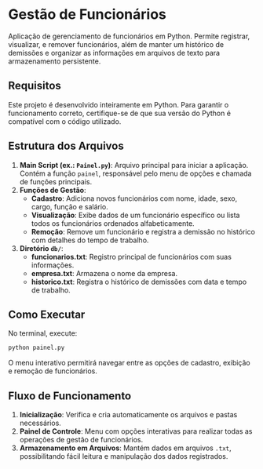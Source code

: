 # Gestão de Funcionários
Aplicação de gerenciamento de funcionários em Python. Permite registrar, visualizar, e remover funcionários, além de manter um histórico de demissões e organizar as informações em arquivos de texto para armazenamento persistente.

## Requisitos
Este projeto é desenvolvido inteiramente em Python. Para garantir o funcionamento correto, certifique-se de que sua versão do Python é compatível com o código utilizado.

## Estrutura dos Arquivos
1. **Main Script (ex.: `Painel.py`)**: Arquivo principal para iniciar a aplicação. Contém a função `painel`, responsável pelo menu de opções e chamada de funções principais.
2. **Funções de Gestão**:
   - **Cadastro**: Adiciona novos funcionários com nome, idade, sexo, cargo, função e salário.
   - **Visualização**: Exibe dados de um funcionário específico ou lista todos os funcionários ordenados alfabeticamente.
   - **Remoção**: Remove um funcionário e registra a demissão no histórico com detalhes do tempo de trabalho.
3. **Diretório `db/`**:
   - **funcionarios.txt**: Registro principal de funcionários com suas informações.
   - **empresa.txt**: Armazena o nome da empresa.
   - **historico.txt**: Registra o histórico de demissões com data e tempo de trabalho.

## Como Executar
No terminal, execute:
```bash
python painel.py
```
O menu interativo permitirá navegar entre as opções de cadastro, exibição e remoção de funcionários.

## Fluxo de Funcionamento
1. **Inicialização**: Verifica e cria automaticamente os arquivos e pastas necessários.
2. **Painel de Controle**: Menu com opções interativas para realizar todas as operações de gestão de funcionários.
3. **Armazenamento em Arquivos**: Mantém dados em arquivos `.txt`, possibilitando fácil leitura e manipulação dos dados registrados.
